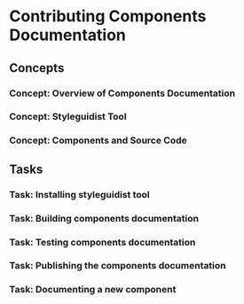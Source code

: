 # Contributing Components Documentation

## Concepts

### Concept: Overview of Components Documentation

### Concept: Styleguidist Tool

### Concept: Components and Source Code

## Tasks

### Task: Installing styleguidist tool

### Task: Building components documentation

### Task: Testing components documentation

### Task: Publishing the components documentation

### Task: Documenting a new component